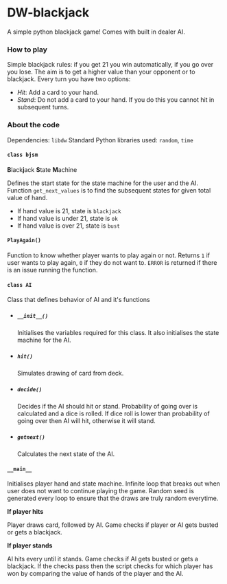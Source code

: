 # DW-blackjack
A simple python blackjack game! Comes with built in dealer AI.

### How to play
Simple blackjack rules: if you get 21 you win automatically, if you go over you lose. The aim is to get a higher value than your opponent or to blackjack.
Every turn you have two options:
- *Hit*: Add a card to your hand.
- *Stand*: Do not add a card to your hand. If you do this you cannot hit in subsequent turns.

### About the code
Dependencies: ``libdw``
Standard Python libraries used: ``random``, ``time``


#### ``class bjsm``
**B**lack**j**ack **S**tate **M**achine

Defines the start state for the state machine for the user and the AI. Function ``get_next_values`` is to find the subsequent states for given total value of hand.
- If hand value is 21, state is ``blackjack``
- If hand value is under 21, state is ``ok``
- If hand value is over 21, state is ``bust``


#### ``PlayAgain()``
Function to know whether player wants to play again or not.
Returns ``1`` if user wants to play again, ``0`` if they do not want to. ``ERROR`` is returned if there is an issue running the function. 


#### ``class AI``
Class that defines behavior of AI and it's functions

- ##### ``__init__()``
    Initialises the variables required for this class. It also initialises the state machine for the AI.
- ##### ``hit()``
    Simulates drawing of card from deck.
- ##### ``decide()``
    Decides if the AI should hit or stand. Probability of going over is calculated and a dice is rolled. If dice roll is lower than probability of going over then AI will hit, otherwise it will stand.
- ##### ``getnext()``
    Calculates the next state of the AI.

#### ``__main__``
Initialises player hand and state machine. Infinite loop that breaks out when user does not want to continue playing the game.
Random seed is generated every loop to ensure that the draws are truly random everytime.

**If player hits**

Player draws card, followed by AI. Game checks if player or AI gets busted or gets a blackjack. 

**If player stands**

AI hits every until it stands. Game checks if AI gets busted or gets a blackjack. If the checks pass then the script checks for which player has won by comparing the value of hands of the player and the AI.